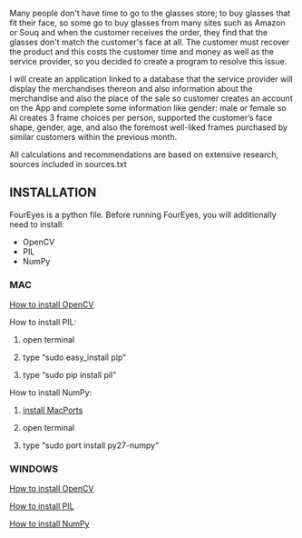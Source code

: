 Many people don't have time to go to the glasses store; to buy glasses that fit their face, so some go to buy glasses from many sites such as Amazon or Souq and when the customer receives the order, they find that the glasses don't match the customer's face at all. The customer must recover the product and this costs the customer time and money as well as the service provider, so you decided to create a program to resolve this issue.


I will create an application linked to a database that the service provider will display the merchandises thereon and also information about the merchandise and also the place of the sale so customer creates an account on the App and complete some information like gender: male or female so AI creates 3 frame choices per person, supported the customer’s face shape, gender, age, and also the foremost well-liked frames purchased by similar customers within the previous month. 


All calculations and recommendations are based on extensive research, sources included in sources.txt

## INSTALLATION
FourEyes is a python file. Before running FourEyes, you will additionally need to install:
* OpenCV
* PIL
* NumPy

### MAC

[How to install OpenCV](https://jjyap.wordpress.com/2014/05/24/installing-opencv-2-4-9-on-mac-osx-with-python-support/)


How to install PIL:

1. open terminal

2. type “sudo easy_install pip”

3. type “sudo pip install pil”


How to install NumPy:

1. [install MacPorts](http://www.macports.org/install.php)

2. open terminal

3. type “sudo port install py27-numpy”


### WINDOWS
[How to install OpenCV](http://docs.opencv.org/doc/tutorials/introduction/windows_install/windows_install.html)

[How to install PIL](http://www.pythonware.com/products/pil/)

[How to install NumPy](http://docs.scipy.org/doc/numpy/user/install.html)

